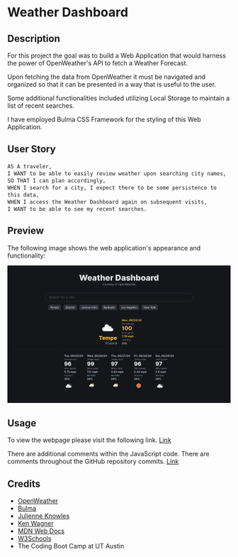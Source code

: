 # Weather Dashboard

## Description

For this project the goal was to build a Web Application that would harness the power of OpenWeather's API to fetch a Weather Forecast.

Upon fetching the data from OpenWeather it must be navigated and organized so that it can be presented in a way that is useful to the user.

Some additional functionalities included utilizing Local Storage to maintain a list of recent searches.

I have employed Bulma CSS Framework for the styling of this Web Application.

## User Story

```
AS A traveler,
I WANT to be able to easily review weather upon searching city names,
SO THAT I can plan accordingly,
WHEN I search for a city, I expect there to be some persistence to this data,
WHEN I access the Weather Dashboard again on subsequent visits,
I WANT to be able to see my recent searches.
```

## Preview

The following image shows the web application's appearance and functionality:

![The weather app includes a search option, a list of cities, and a five-day forecast and current weather conditions.](./assets/images/preview.png)

## Usage

To view the webpage please visit the following link.
[Link](https://daniels-pancakes.github.io/Weather-Dashboard/)

There are additional comments within the JavaScript code. There are comments throughout the GitHub repository commits.
[Link](https://github.com/daniels-pancakes/Weather-Dashboard/)

## Credits

- [OpenWeather](https://openweathermap.org/)
- [Bulma](https://bulma.io/)
- [Julienne Knowles](https://github.com/jknowles10)
- [Ken Wagner](https://github.com/horizonbound0/)
- [MDN Web Docs](https://developer.mozilla.org/en-US/)
- [W3Schools](https://www.w3schools.com/)
- The Coding Boot Camp at UT Austin
